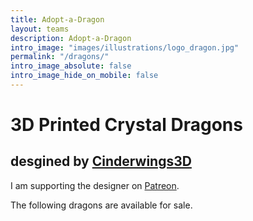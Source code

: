 ```yaml
---
title: Adopt-a-Dragon
layout: teams
description: Adopt-a-Dragon
intro_image: "images/illustrations/logo_dragon.jpg"
permalink: "/dragons/"
intro_image_absolute: false
intro_image_hide_on_mobile: false
---
```


# 3D Printed Crystal Dragons
## desgined by [Cinderwings3D](https://cults3d.com/en/3d-model/art/crystal-dragon-articulating-flexi-wiggle-pet-print-in-place-fantasy)

I am supporting the designer on [Patreon](https://www.patreon.com/cinderwing3d/posts).

The following dragons are available for sale. 